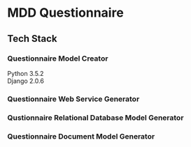 # MDD Questionnaire

	



## Tech Stack

### Questionnaire Model Creator
Python 3.5.2    
Django	2.0.6    

### Questionnaire Web Service Generator



### Qustionnaire Relational Database Model Generator



### Questionnaire Document Model Generator

